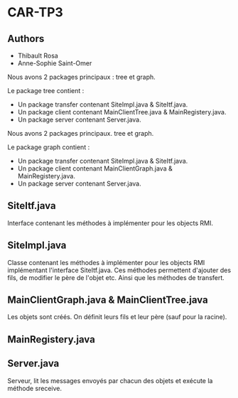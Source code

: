 # CAR-TP3

Authors
-------

- Thibault Rosa
- Anne-Sophie Saint-Omer


Nous avons 2 packages principaux : tree et graph. 

Le package tree contient :
- Un package transfer contenant SiteImpl.java & SiteItf.java.
- Un package client contenant MainClientTree.java & MainRegistery.java.
- Un package server contenant Server.java.


Nous avons 2 packages principaux. 
tree et graph. 

Le package graph contient :
- Un package transfer contenant SiteImpl.java & SiteItf.java.
- Un package client contenant MainClientGraph.java & MainRegistery.java.
- Un package server contenant Server.java.


SiteItf.java
------------

Interface contenant les méthodes à implémenter pour les objects RMI.


SiteImpl.java
-------------

Classe contenant les méthodes à implémenter pour les objects RMI implémentant l'interface SiteItf.java.
Ces méthodes permettent d'ajouter des fils, de modifier le père de l'objet etc.
Ainsi que les méthodes de transfert.


MainClientGraph.java & MainClientTree.java
------------------------------------------

Les objets sont créés. On définit leurs fils et leur père (sauf pour la racine).


MainRegistery.java
------------------


Server.java
-----------

Serveur, lit les messages envoyés par chacun des objets et exécute la méthode sreceive.



